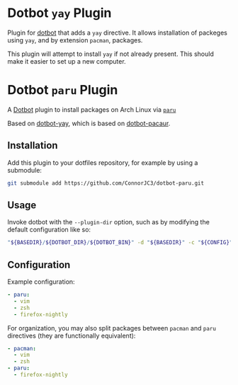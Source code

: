 # Dotbot `yay` Plugin

Plugin for [dotbot](https://github.com/anishathalye/dotbot) that adds a `yay`
directive. It allows installation of packeges using `yay`, and by extension
`pacman`, packages.

This plugin will attempt to install `yay` if not already present. This should make it easier to
set up a new computer.

# Dotbot `paru` Plugin

A [Dotbot](https://github.com/anishathalye/dotbot) plugin to install packages on Arch Linux via [`paru`](https://github.com/Morganamilo/paru)

Based on [dotbot-yay](https://github.com/alexwh/dotbot-yay), which is based on [dotbot-pacaur](https://github.com/ajlende/dotbot-pacaur).

## Installation

Add this plugin to your dotfiles repository, for example by using a submodule:

```bash
git submodule add https://github.com/ConnorJC3/dotbot-paru.git
```

## Usage

Invoke dotbot with the `--plugin-dir` option, such as by modifying the default configuration like so:

```bash
"${BASEDIR}/${DOTBOT_DIR}/${DOTBOT_BIN}" -d "${BASEDIR}" -c "${CONFIG}" --plugin-dir "${BASEDIR}/dotbot-paru" "${@}"
```

## Configuration

Example configuration:

```yaml
- paru:
  - vim
  - zsh
  - firefox-nightly
```

For organization, you may also split packages between `pacman` and `paru` directives (they are functionally equivalent):

```yaml
- pacman:
  - vim
  - zsh
- paru:
  - firefox-nightly
```
